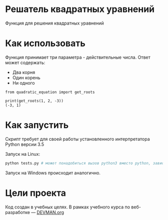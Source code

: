 # Решатель квадратных уравнений

Функция для решения квадратных уравнений

# Как использовать
Функция принимает три параметра - действительные числа.
Ответ может содержать:
- Два корня
- Один корень
- Ни одного
```
from quadratic_equation import get_roots

print(get_roots(1, 2, -3))
(-3, 1)
```

# Как запустить

Скрипт требует для своей работы установленного интерпретатора Python версии 3.5

Запуск на Linux:

```bash
python tests.py # может понадобиться вызов python3 вместо python, зависит от настроек операционной системы
```

Запуск на Windows происходит аналогично.

# Цели проекта

Код создан в учебных целях. В рамках учебного курса по веб-разработке ― [DEVMAN.org](https://devman.org)
